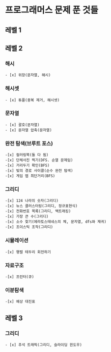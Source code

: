 
# 프로그래머스 문제 푼 것들

## 레벨 1

## 레벨 2
### 해시
    - [x] 위장(문자열, 해시)

### 해시셋
    - [x] 튜플(중복 제거, 해시셋)

### 문자열
    - [x] 괄호(문자열)
    - [x] 문자열 압축(문자열)

### 완전 탐색(브루트 포스)
    -[x] 컬러링북(둘 다 됨)
    -[x] 단체사진 찍기(DFS. 순열 문제임)
    -[x] 거리두기 확인(BFS)
    -[x] 빛의 경로 사이클(순수 완전 탐색)
    -[x] 게임 맵 최단거리(BFS)

### 그리디
    -[x] 124 나라의 숫자(그리디)
    -[x] 뉴스 클러스터링(그리디, 정규표현식)
    -[x] 전화번호 목록(그리디, 백트래킹)
    -[x] 가장 큰 수(그리디)
    -[x] 소수 찾기(에라토스테네스의 체, 문자열, dfs와 재귀)
    -[x] 조이스틱 조작(그리디)

### 시뮬레이션
    -[x] 행렬 테두리 회전하기

### 자료구조
    -[x] 프린터(큐)

### 이분탐색
    -[x] 예상 대진표

## 레벨 3
### 그리디
    - [x] 추석 트래픽(그리디, 슬라이딩 윈도우)